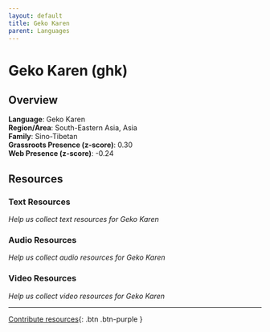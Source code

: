 ```yaml
---
layout: default
title: Geko Karen
parent: Languages
---
```


# Geko Karen (ghk)

## Overview

**Language**: Geko Karen  
**Region/Area**: South-Eastern Asia, Asia  
**Family**: Sino-Tibetan  
**Grassroots Presence (z-score)**: 0.30  
**Web Presence (z-score)**: -0.24  

## Resources

### Text Resources
*Help us collect text resources for Geko Karen*

### Audio Resources
*Help us collect audio resources for Geko Karen*

### Video Resources
*Help us collect video resources for Geko Karen*

---

[Contribute resources](https://forms.office.com/e/1SfLJx3u1r){: .btn .btn-purple }
